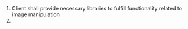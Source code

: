1. Client shall provide necessary libraries to fulfill functionality related to image manipulation
2.
